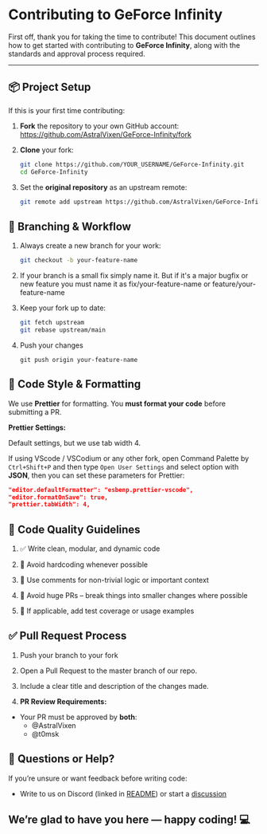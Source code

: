 # Contributing to GeForce Infinity

First off, thank you for taking the time to contribute! This document outlines how to get started with contributing to **GeForce Infinity**, along with the standards and approval process required.

---

## 📦 Project Setup

If this is your first time contributing:

1. **Fork** the repository to your own GitHub account:  
   https://github.com/AstralVixen/GeForce-Infinity/fork

2. **Clone** your fork:

    ```bash
    git clone https://github.com/YOUR_USERNAME/GeForce-Infinity.git
    cd GeForce-Infinity
    ```

3. Set the **original repository** as an upstream remote:
    ```bash
    git remote add upstream https://github.com/AstralVixen/GeForce-Infinity.git
    ```

## 🌿 Branching & Workflow

1. Always create a new branch for your work:
    ```bash
    git checkout -b your-feature-name
    ```
2. If your branch is a small fix simply name it. But if it's a major bugfix or new feature you must name it as fix/your-feature-name or feature/your-feature-name

3. Keep your fork up to date:
    ```bash
    git fetch upstream
    git rebase upstream/main
    ```
4. Push your changes
    ```
    git push origin your-feature-name
    ```

## 🧹 Code Style & Formatting

We use **Prettier** for formatting. You **must format your code** before submitting a PR.

**Prettier Settings:**

Default settings, but we use tab width 4.

If using VScode / VSCodium or any other fork, open Command Palette by `Ctrl+Shift+P` and then type `Open User Settings` and select option with **JSON**, then you can set these parameters for Prettier:

```json
"editor.defaultFormatter": "esbenp.prettier-vscode",
"editor.formatOnSave": true,
"prettier.tabWidth": 4,
```

## 🧠 Code Quality Guidelines

1. ✅ Write clean, modular, and dynamic code

2. 🧼 Avoid hardcoding whenever possible

3. 💬 Use comments for non-trivial logic or important context

4. 🚫 Avoid huge PRs – break things into smaller changes where possible

5. 🧪 If applicable, add test coverage or usage examples

## ✅ Pull Request Process

1. Push your branch to your fork

2. Open a Pull Request to the master branch of our repo.

3. Include a clear title and description of the changes made.

4. **PR Review Requirements:**

- Your PR must be approved by **both**:
    - @AstralVixen
    - @t0msk

## 💬 Questions or Help?

If you’re unsure or want feedback before writing code:

- Write to us on Discord (linked in [README](https://github.com/AstralVixen/GeForce-Infinity#readme)) or start a [discussion](https://github.com/AstralVixen/GeForce-Infinity/discussions)

## We’re glad to have you here — happy coding! 💻
